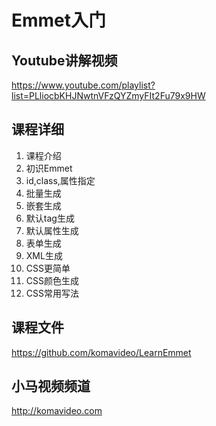 Emmet入门
==========

## Youtube讲解视频

https://www.youtube.com/playlist?list=PLliocbKHJNwtnVFzQYZmyFIt2Fu79x9HW

## 课程详细

01. 课程介绍
02. 初识Emmet
03. id,class,属性指定
04. 批量生成
05. 嵌套生成
06. 默认tag生成
07. 默认属性生成
08. 表单生成
09. XML生成
10. CSS更简单
11. CSS颜色生成
12. CSS常用写法

## 课程文件

https://github.com/komavideo/LearnEmmet

## 小马视频频道

http://komavideo.com